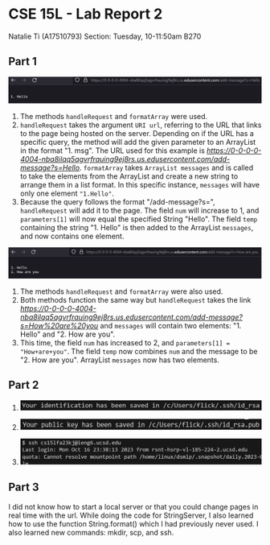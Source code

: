 # CSE 15L - Lab Report 2
Natalie Ti (A17510793)
Section: Tuesday, 10-11:50am B270


## Part 1
![cd1](cse15l-lab2-image1.png)
1. The methods `handleRequest` and `formatArray` were used.
2. `handleRequest` takes the argument `URI url`, referring to the URL that links to the page being hosted on the server. Depending on if the URL has a specific query, the method will add the given parameter to an ArrayList in the format "1. msg". The URL used for this example is *https://0-0-0-0-4004-nba8ilqq5agvrfrauing9ej8rs.us.edusercontent.com/add-message?s=Hello*. `formatArray` takes `ArrayList messages` and is called to take the elements from the ArrayList and create a new string to arrange them in a list format. In this specific instance, `messages` will have only one element `"1.Hello"`.
3. Because the query follows the format "/add-message?s=<string>", `handleRequest` will add it to the page. The field `num` will increase to 1, and  `parameters[1]` will now equal the specified String "Hello". The field `temp` containing the string "1. Hello" is then added to the ArrayList `messages`, and now contains one element.

![cd1](cse15l-lab2-image2.png)
1. The methods `handleRequest` and `formatArray` were also used.
2. Both methods function the same way but `handleRequest` takes the link *https://0-0-0-0-4004-nba8ilqq5agvrfrauing9ej8rs.us.edusercontent.com/add-message?s=How%20are%20you* and `messages` will contain two elements: "1. Hello" and "2. How are you".
3. This time, the field `num` has increased to 2, and `parameters[1] = "How+are+you"`. The field `temp` now combines `num` and the message to be "2. How are you". ArrayList `messages` now has two elements. 


 
## Part 2 

1. ![ls1](cse15l-lab2-image3.png)  
     
2. ![ls1](cse15l-lab2-image4.png)   
  
3. ![ls1](cse15l-lab2-image5.png)  


  
## Part 3
I did not know how to start a local server or that you could change pages in real time with the url. While doing the code for StringServer, I also learned how to use the function String.format() which I had previously never used. I also learned new commands: mkdir, scp, and ssh. 
